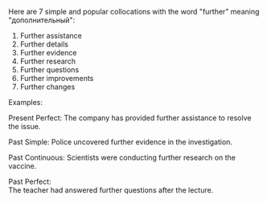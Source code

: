  Here are 7 simple and popular collocations with the word "further" meaning "дополнительный":

1. Further assistance
2. Further details
3. Further evidence 
4. Further research
5. Further questions
6. Further improvements
7. Further changes

Examples:

Present Perfect:
The company has provided further assistance to resolve the issue.

Past Simple: 
Police uncovered further evidence in the investigation.

Past Continuous:
Scientists were conducting further research on the vaccine. 

Past Perfect:  
The teacher had answered further questions after the lecture.